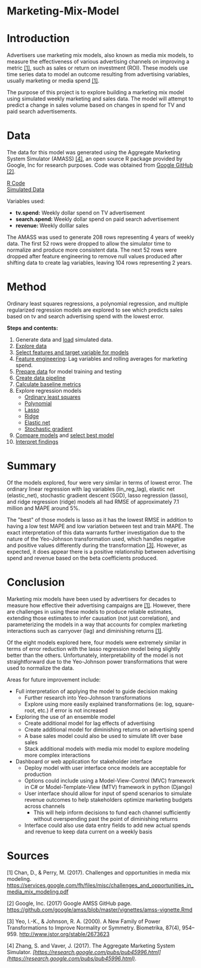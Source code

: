 # Marketing-Mix-Model


# Introduction
Advertisers use marketing mix models, also known as media mix models, to measure the effectiveness of various advertising channels on improving a metric [[1]](#Sources:), such as sales or return on investment (ROI). These models use time series data to model an outcome resulting from advertising variables, usually marketing or media spend [[1]](#Sources:). <Br>

The purpose of this project is to explore building a marketing mix model using simulated weekly marketing and sales data. The model will attempt to predict a change in sales volume based on changes in spend for TV and paid search advertisements.

# Data
The data for this model was generated using the Aggregate Marketing System Simulator (AMASS) [[4]](#Sources:), an open source R package provided by Google, Inc for research purposes. Code was obtained from [Google GitHub](https://github.com/google/amss/blob/master/vignettes/amss-vignette.Rmd) [[2]](#Sources:).

[R Code](https://github.com/deejayrusso/Marketing-Mix-Model/blob/main/Data%20Generation%20-%20AMSS.R)<br>
[Simulated Data](https://github.com/deejayrusso/Marketing-Mix-Model/blob/main/ObservedData.csv)

Variables used:<br>
* <b>tv.spend:</b> Weekly dollar spend on TV advertisement 
* <b>search.spend: </b> Weekly dollar spend on paid search advertisement
* <b>revenue: </b> Weekly dolllar sales

The AMASS was used to generate 208 rows representing 4 years of weekly data. The first 52 rows were dropped to allow the simulator time to normalize and produce more consistent data. The next 52 rows were dropped after feature engineering to remove null values produced after shifting data to create lag variables, leaving 104 rows representing 2 years. 
  
# Method
  Ordinary least squares regressions, a polynomial regression, and multiple regularized regression models are explored to see which predicts sales based on tv and search advertising spend with the lowest error. 

<b>Steps and contents:</b>
1. Generate data and [load](#Load-Data) simulated data.<br>
2. [Explore data](#Explore-Data)
3. [Select features and target variable for models](#Select-features-and-target-variable-for-models)
4. [Feature engineering](#Feature-Engineering): Lag variables and rolling averages for marketing spend.
5. [Prepare data](#Prepare-data-for-pipeline) for model training and testing
6. [Create data pipeline](#Pipeline)
7. [Calculate baseline metrics](#Baseline)
8. Explore regression models
    * [Ordinary least squares](#Linear-Regression)
    * [Polynomial](#Polynomial-Regression)
    * [Lasso ](#Lasso-Regression)
    * [Ridge](#Ridge-Regression)
    * [Elastic net](#Elastic-Net)
    * [Stochastic gradient](#Stochastic-Gradient-Regressor)
9. [Compare models](#Model-Comparison) and [select best model](#Best-Model)
10. [Interpret findings](#Interpretation)
  
# Summary 
Of the models explored, four were very similar in terms of lowest error. The ordinary linear regression with lag variables (lin_reg_lag), elastic net (elastic_net), stochastic gradient descent (SGD), lasso regression (lasso), and ridge regression (ridge) models all had RMSE of approximately 7.1 million and  MAPE around 5%.

The "best" of those models is lasso as it has the lowest RMSE in addition to having a low test MAPE and low variation between test and train MAPE. The exact interpretation of this data warrants further investigation due to the nature of the Yeo-Johnson transformation used, which handles negative and positive values differently during the transformation [[3]](#Sources:). However, as expected, it does appear there is a positive relationship between advertising spend and revenue based on the beta coefficients produced.
  
# Conclusion
Marketing mix models have been used by advertisers for decades to measure how effective their advertising campaigns are [[1]](#Source:). However, there are challenges in using these models to produce reliable estimates, extending those estimates to infer causation (not just correlation), and parameterizing the models in a way that accounts for complex marketing interactions such as carryover (lag) and diminishing returns [[1]](#Sources:).

Of the eight models explored here, four models were extremely similar in terms of error reduction with the lasso regression model being slightly better than the others. Unfortunately, interpretability of the model is not straightforward due to the Yeo-Johnson power transformations that were used to normalize the data. 

Areas for future improvement include:
* Full interpretation of applying the model to guide decision making
    * Further research into Yeo-Johnson transformations
    * Explore using more easily explained transformations (ie: log, square-root, etc.) if error is not increased
* Exploring the use of an ensemble model
    * Create additional model for lag effects of advertising
    * Create additional model for diminishing returns on advertising spend
    * A base sales model could also be used to simulate lift over base sales
    * Stack additional models with media mix model to explore modeling more complex interactions
* Dashboard or web application for stakeholder interface
    * Deploy model with user interface once models are acceptable for production
    * Options could include using a Model-View-Control (MVC) framework in C# or Model-Template-View (MTV) framework in  python (Django)
    * User interface should allow for input of spend scenarios to simulate revenue outcomes to help stakeholders optimize marketing budgets across channels
        * This will help inform decisions to fund each channel sufficiently without overspending past the point of diminishing returns
    * Interface could also use data entry fields to add new actual spends and revenue to keep data current on a weekly basis
 
# Sources
[1] Chan, D., & Perry, M. (2017). Challenges and opportunities in media mix modeling. https://services.google.com/fh/files/misc/challenges_and_opportunities_in_media_mix_modeling.pdf

[2] Google, Inc. (2017) Google AMSS GitHub page. https://github.com/google/amss/blob/master/vignettes/amss-vignette.Rmd

[3] Yeo, I.-K., & Johnson, R. A. (2000). A New Family of Power Transformations to Improve Normality or Symmetry. Biometrika, 87(4), 954–959. http://www.jstor.org/stable/2673623

[4] Zhang, S. and Vaver, J. (2017). The Aggregate Marketing System Simulator.
*[https://research.google.com/pubs/pub45996.html](https://research.google.com/pubs/pub45996.html)*.

